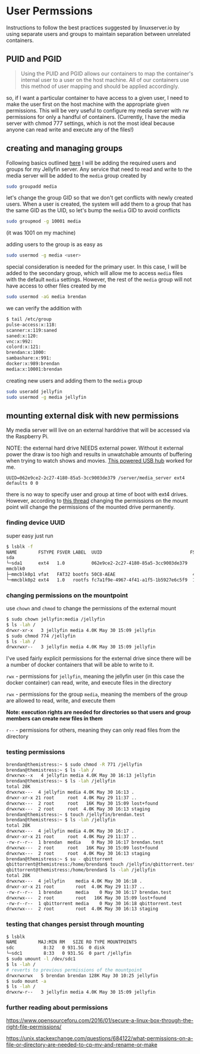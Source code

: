 # User Permssions

Instructions to follow the best practices suggested by linuxserver.io by using separate users and groups to maintain separation between unrelated containers.

## PUID and PGID

> Using the PUID and PGID allows our containers to map the container's internal user to a user on the host machine. All of our containers use this method of user mapping and should be applied accordingly.

so, if I want a particular container to have access to a given user, I need to make the user first on the host machine with the appropriate given permissions.  This will be very useful to configure my media server with rw permissions for only a handful of containers. (Currently, I have the media server with chmod 777 settings, which is not the most ideal because anyone can read write and execute any of the files!)

## creating and managing groups

Following basics outlined [here](https://www.redhat.com/sysadmin/linux-user-group-management)  I will be adding the required users and groups for my Jellyfin server.  Any service that need to read and write to the media server will be added to the `media` group created by

```bash
sudo groupadd media
```

let's change the group GID so that we don't get conflicts with newly created users.  When a user is created, the system will add them to a group that has the same GID as the UID, so let's bump the `media` GID to avoid conflicts

```bash
sudo groupmod -g 10001 media
```
(it was 1001 on my machine)

adding users to the group is as easy as

```bash
sudo usermod -g media <user>
```

special consideration is needed for the primary user.  In this case, I will be added to the secondary group, which will allow me to access `media` files with the default `media` settings.  However, the rest of the `media` group will not have access to other files created by me

```bash
sudo usermod -aG media brendan
```

we can verify the addition with

```bash
$ tail /etc/group
pulse-access:x:118:
scanner:x:119:saned
saned:x:120:
vnc:x:992:
colord:x:121:
brendan:x:1000:
sambashare:x:991:
docker:x:989:brendan
media:x:10001:brendan
```

creating new users and adding them to the `media` group

```bash
sudo useradd jellyfin
sudo usermod -g media jellyfin
```

## mounting external disk with new permissions

My media server will live on an external harddrive that will be accessed via the Raspberry Pi.  

NOTE: the external hard drive NEEDS external power.  Without it external power the draw is too high and results in unwatchable amounts of buffering when trying to watch shows and movies.  [This powered USB hub](https://www.amazon.com/dp/B0C2Z8KCF1) worked for me.

`UUID=062e9ce2-2c27-4180-85a5-3cc9003de379 /server/media_server ext4 defaults 0 0`

there is no way to specify user and group at time of boot with ext4 drives.  However, according to [this thread](https://superuser.com/questions/519824/mounting-ext4-drive-with-specified-user-permission) changing the permissions on the mount point will change the permissions of the mounted drive permanently.

### finding device UUID

super easy just run

```bash
$ lsblk -f
NAME        FSTYPE FSVER LABEL  UUID                                 FSAVAIL FSUSE% MOUNTPOINTS
sda                                                                                 
└─sda1      ext4   1.0          062e9ce2-2c27-4180-85a5-3cc9003de379                
mmcblk0                                                                             
├─mmcblk0p1 vfat   FAT32 bootfs 50C8-AEAE                             435.2M    15% /boot/firmware
└─mmcblk0p2 ext4   1.0   rootfs fc7a1f9e-4967-4f41-a1f5-1b5927e6c5f9  106.7G     4% /
```

### changing permissions on the mountpoint

use `chown` and `chmod` to change the permissions of the external mount

```bash
$ sudo chown jellyfin:media /jellyfin
$ ls -lah /
drwxr-xr-x   3 jellyfin media 4.0K May 30 15:09 jellyfin
$ sudo chmod 774 /jellyfin
$ ls -lah /
drwxrwxr--   3 jellyfin media 4.0K May 30 15:09 jellyfin
```

I've used fairly explicit permissions for the external drive since there will be a number of docker containers that will be able to write to it.

`rwx` - permissions for `jellyfin`, meaning the jellyfin user (in this case the docker container) can read, write, and execute files in the directory

`rwx` - permissions for the group `media`, meaning the members of the group are allowed to read, write, and execute them

**Note: execution rights are needed for directories so that users and group members can create new files in them**

`r--` - permissions for others, meaning they can only read files from the directory

### testing permissions

```bash
brendan@themistress:~ $ sudo chmod -R 771 /jellyfin
brendan@themistress:~ $ ls -lah /
drwxrwx--x   4 jellyfin media 4.0K May 30 16:13 jellyfin
brendan@themistress:~ $ ls -lah /jellyfin
total 28K
drwxrwx---  4 jellyfin media 4.0K May 30 16:13 .
drwxr-xr-x 21 root     root  4.0K May 29 11:37 ..
drwxrwx---  2 root     root   16K May 30 15:09 lost+found
drwxrwx---  2 root     root  4.0K May 30 16:13 staging
brendan@themistress:~ $ touch /jellyfin/brendan.test
brendan@themistress:~ $ ls -lah /jellyfin
total 28K
drwxrwx---  4 jellyfin media 4.0K May 30 16:17 .
drwxr-xr-x 21 root     root  4.0K May 29 11:37 ..
-rw-r--r--  1 brendan  media    0 May 30 16:17 brendan.test
drwxrwx---  2 root     root   16K May 30 15:09 lost+found
drwxrwx---  2 root     root  4.0K May 30 16:13 staging
brendan@themistress:~ $ su - qbittorrent 
qbittorrent@themistress:/home/brendan$ touch /jellyfin/qbittorrent.test
qbittorrent@themistress:/home/brendan$ ls -lah /jellyfin
total 28K
drwxrwx---  4 jellyfin    media 4.0K May 30 16:18 .
drwxr-xr-x 21 root        root  4.0K May 29 11:37 ..
-rw-r--r--  1 brendan     media    0 May 30 16:17 brendan.test
drwxrwx---  2 root        root   16K May 30 15:09 lost+found
-rw-r--r--  1 qbittorrent media    0 May 30 16:18 qbittorrent.test
drwxrwx---  2 root        root  4.0K May 30 16:13 staging
```

### testing that changes persist through mounting

```bash
$ lsblk
NAME        MAJ:MIN RM   SIZE RO TYPE MOUNTPOINTS
sdc           8:32   0 931.5G  0 disk 
└─sdc1        8:33   0 931.5G  0 part /jellyfin
$ sudo umount -l /dev/sdc1
$ ls -lah /
# reverts to previous permissions of the mountpoint
drwxrwxrwx   5 brendan brendan 128K May 30 10:25 jellyfin
$ sudo mount -a
$ ls -lah /
drwxrw-r--   3 jellyfin media 4.0K May 30 15:09 jellyfin
```

### further reading about permissions

https://www.opensourceforu.com/2016/01/secure-a-linux-box-through-the-right-file-permissions/

https://unix.stackexchange.com/questions/684122/what-permissions-on-a-file-or-directory-are-needed-to-cp-mv-and-rename-or-make
